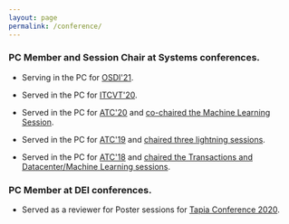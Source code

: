 ```yaml
---
layout: page
permalink: /conference/
---
```


### PC Member and Session Chair at Systems conferences.

-   Serving in the PC for [OSDI'21](https://www.usenix.org/conference/osdi21).

-   Served in the PC for [ITCVT'20](https://emergingtechnet.org/ITCVT2020/committee.php).

-   Served in the PC for [ATC'20](https://www.usenix.org/conference/atc20) and [co-chaired the Machine Learning Session](https://www.usenix.org/conference/atc20/technical-sessions).

-   Served in the PC for [ATC'19](https://www.usenix.org/conference/atc19/) and [chaired three lightning sessions](https://www.usenix.org/conference/atc19/technical-sessions).

-   Served in the PC for [ATC'18](https://www.usenix.org/conference/atc18/) and [chaired the Transactions and Datacenter/Machine Learning sessions](https://www.usenix.org/conference/atc18/technical-sessions).

### PC Member at DEI conferences.

-   Served as a reviewer for Poster sessions for [Tapia Conference 2020](http://tapiaconference.org/).
